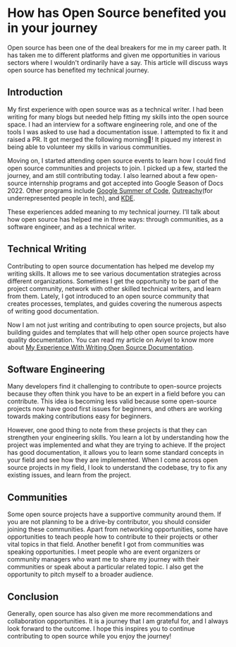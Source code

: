 # How has Open Source benefited you in your journey

Open source has been one of the deal breakers for me in my career path. It has taken me to different platforms and given me opportunities in various sectors where I wouldn't ordinarily have a say. This article will discuss ways open source has benefited my technical journey.

## Introduction

My first experience with open source was as a technical writer. I had been writing for many blogs but needed help fitting my skills into the open source space. I had an interview for a software engineering role, and one of the tools I was asked to use had a documentation issue. I attempted to fix it and raised a PR. It got merged the following morning🤗! It piqued my interest in being able to volunteer my skills in various communities.

Moving on, I started attending open source events to learn how I could find open source communities and projects to join. I picked up a few, started the journey, and am still contributing today. I also learned about a few open-source internship programs and got accepted into Google Season of Docs 2022. Other programs include [Google Summer of Code](https://summerofcode.withgoogle.com/), [Outreachy](https://www.outreachy.org/)(for underrepresented people in tech), and [KDE](https://community.kde.org/Help:Contribute).

These experiences added meaning to my technical journey. I'll talk about how open source has helped me in three ways: through communities, as a software engineer, and as a technical writer.

## Technical Writing

Contributing to open source documentation has helped me develop my writing skills. It allows me to see various documentation strategies across different organizations. Sometimes I get the opportunity to be part of the project community, network with other skilled technical writers, and learn from them. Lately, I got introduced to an open source community that creates processes, templates, and guides covering the numerous aspects of writing good documentation.

Now I am not just writing and contributing to open source projects, but also building guides and templates that will help other open source projects have quality documentation. You can read my article on Aviyel to know more about [My Experience With Writing Open Source Documentation](https://aviyel.com/post/3837/my-experience-with-writing-open-source-documentation).

## Software Engineering

Many developers find it challenging to contribute to open-source projects because they often think you have to be an expert in a field before you can contribute. This idea is becoming less valid because some open-source projects now have good first issues for beginners, and others are working towards making contributions easy for beginners.

However, one good thing to note from these projects is that they can strengthen your engineering skills. You learn a lot by understanding how the project was implemented and what they are trying to achieve. If the project has good documentation, it allows you to learn some standard concepts in your field and see how they are implemented. When I come across open source projects in my field, I look to understand the codebase, try to fix any existing issues, and learn from the project.

## Communities

Some open source projects have a supportive community around them. If you are not planning to be a drive-by contributor, you should consider joining these communities. Apart from networking opportunities, some have opportunities to teach people how to contribute to their projects or other vital topics in that field. Another benefit I got from communities was speaking opportunities. I meet people who are event organizers or community managers who want me to share my journey with their communities or speak about a particular related topic. I also get the opportunity to pitch myself to a broader audience.

## Conclusion

Generally, open source has also given me more recommendations and collaboration opportunities. It is a journey that I am grateful for, and I always look forward to the outcome. I hope this inspires you to continue contributing to open source while you enjoy the journey!
